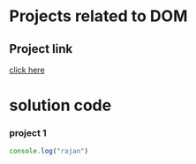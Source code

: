 # Projects related to DOM

## Project link
[click here ](https://stackblitz.com/edit/dom-project-chaiaurcode?file=index.html)

# solution code 

### project 1

```javascript
console.log("rajan")

```